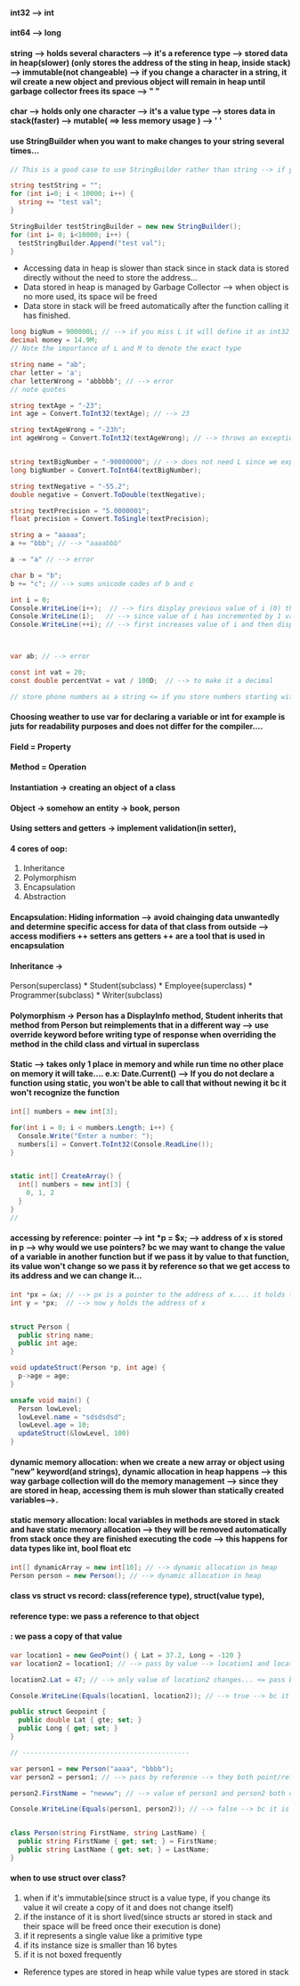 #### int32 --> int
#### int64 --> long 
#### string --> holds several characters --> it's a reference type --> stored data in heap(slower) (only stores the address of the sting in heap, inside stack) --> immutable(not changeable) --> if you change a character in a string, it wil create a new object and previous object will remain in heap until garbage collector frees its space  -->  "  "
#### char --> holds only one character --> it's a value type --> stores data in stack(faster) --> mutable( ==> less memory usage ) --> ' '
#### use StringBuilder when you want to make changes to your string several times...

```cs
// This is a good case to use StringBuilder rather than string --> if you use sting it will create 10000 instances of a string 

string testString = "";
for (int i=0; i < 10000; i++) {
  string += "test val";
}

StringBuilder testStringBuilder = new new StringBuilder();
for (int i= 0; i<10000; i++) {
  testStringBuilder.Append("test val");
}
```


* Accessing data in heap is slower than stack since in stack data is stored directly without the need to store the address...
* Data stored in heap is managed by Garbage Collector --> when object is no more used, its space wil be freed
* Data store in stack will be freed automatically after the function calling it has finished.
```cs
long bigNum = 900000L; // --> if you miss L it will define it as int32
decimal money = 14.9M;
// Note the importance of L and M to denote the exact type

string name = "ab";
char letter = 'a';
char letterWrong = 'abbbbb'; // --> error
// note quotes

string textAge = "-23";
int age = Convert.ToInt32(textAge); // --> 23

string textAgeWrong = "-23h";
int ageWrong = Convert.ToInt32(textAgeWrong); // --> throws an exception error


string textBigNumber = "-90000000"; // --> does not need L since we explicitly define the type in next line
long bigNumber = Convert.ToInt64(textBigNumber);

string textNegative = "-55.2";
double negative = Convert.ToDouble(textNegative);

string textPrecision = "5.0000001";
float precision = Convert.ToSingle(textPrecision);

string a = "aaaaa";
a += "bbb"; // --> "aaaabbb"

a -= "a" // --> error

char b = "b";
b += "c"; // --> sums unicode codes of b and c

int i = 0;
Console.WriteLine(i++);  // --> firs display previous value of i (0) then then adds 1 to it --> 0
Console.WriteLine(i);   // --> since value of i has incremented by 1 value in previous value, here it displays 1 --> 1
Console.WriteLine(++i); // --> first increases value of i and then displays it --> 2



var ab; // --> error

const int vat = 20;
const double percentVat = vat / 100D;  // --> to make it a decimal

// store phone numbers as a string <= if you store numbers starting with 0, 0s at the beginning will be omitted also you may not want to do math on it...


```


#### Choosing weather to use var for declaring a variable or int for example is juts for readability purposes and does not differ for the compiler.... 


#### Field = Property
#### Method = Operation
#### Instantiation -> creating an object of a class
#### Object -> somehow an entity -> book, person
#### Using setters and getters -> implement validation(in setter), 
#### 4 cores of oop:
1. Inheritance
2. Polymorphism
3. Encapsulation
4. Abstraction

#### Encapsulation: Hiding information --> avoid chainging data unwantedly and determine specific access for data of that class from outside --> access modifiers ++ setters ans getters ++ are a tool that is used in encapsulation 
#### Inheritance ->
  Person(superclass)
    * Student(subclass)
    * Employee(superclass)
      * Programmer(subclass)
      * Writer(subclass)
#### Polymorphism -> Person has a DisplayInfo method, Student inherits that method from Person but reimplements that in a different way --> use override keyword before writing type of response when overriding the method in the child class and virtual in superclass

#### Static --> takes only 1 place in memory and while run time no other place on memory it will take.... e.x: Date.Current() --> If you do not declare a function using static, you won't be able to call that without newing it bc it won't recognize the function
```cs
int[] numbers = new int[3];

for(int i = 0; i < numbers.Length; i++) {
  Console.Write("Enter a number: ");
  numbers[i] = Convert.ToInt32(Console.ReadLine());
}


static int[] CreateArray() {
  int[] numbers = new int[3] {
    0, 1, 2
  }
}
// 
```


#### accessing by reference: pointer --> int *p = $x; --> address of x is stored in p --> why would we use pointers? bc we may want to change the value of a variable in another function but if we pass it by value to that function, its value won't change so we pass it by reference so that we get access to its address and we can change it...
```cs
int *px = &x; // --> px is a pointer to the address of x.... it holds the address of x
int y = *px;  // --> now y holds the address of x


struct Person {
  public string name;
  public int age;
}

void updateStruct(Person *p, int age) {
  p->age = age;
}

unsafe void main() {
  Person lowLevel;
  lowLevel.name = "sdsdsdsd";
  lowLevel.age = 10;  
  updateStruct(&lowLevel, 100)
}
```

#### dynamic memory allocation: when we create a new array or object using "new" keyword(and strings), dynamic allocation in heap happens --> this way garbage collection will do the memory management --> since they are stored in heap, accessing them is muh slower than statically created variables-->.

#### static memory allocation: local variables in methods are stored in stack and have static memory allocation --> they will be removed automatically from stack once they are finished executing the code --> this happens for data types like int, bool float etc

```cs
int[] dynamicArray = new int[10]; // --> dynamic allocation in heap
Person person = new Person(); // --> dynamic allocation in heap
```

#### class vs struct vs record: class(reference type), struct(value type), 


#### reference type: we pass a reference to that object
#### : we pass a copy of that value
```cs
var location1 = new GeoPoint() { Lat = 37.2, Long = -120 }
var location2 = location1; // --> pass by value --> location1 and location2 are 2 different objects that just look the same 

location2.Lat = 47; // --> only value of location2 changes... <= pass by value

Console.WriteLine(Equals(location1, location2)); // --> true --> bc it is comparing their types and their values

public struct Geopoint {
  public double Lat { gte; set; }
  public Long { get; set; }
}

// ------------------------------------------

var person1 = new Person("aaaa", "bbbb");
var person2 = person1; // --> pass by reference --> they both point/refer to the same object in memory 

person2.FirstName = "newww"; // --> value of person1 and person2 both change <= pass by reference 

Console.WriteLine(Equals(person1, person2)); // --> false --> bc it is comparing the reference not the value


class Person(string FirstName, string LastName) {
  public string FirstName { get; set; } = FirstName;
  public string LastName { get; set; } = LastName;
}

```
#### when to use struct over class?
1. when if it's immutable(since struct is a value type, if you change its value it wil create a copy of it and does not change itself)
2. if the instance of it is short lived(since structs ar stored in stack and their space will be freed once their execution is done)
3. if it represents a single value like a primitive type
4. if its instance size is smaller than 16 bytes 
5. if it is not boxed frequently

* Reference types are stored in heap while value types are stored in stack